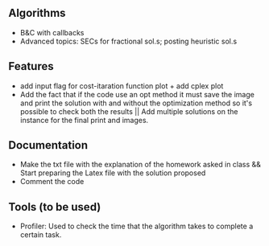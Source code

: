 ## Algorithms
- B&C with callbacks
- Advanced topics: SECs for fractional sol.s; posting heuristic sol.s


## Features
- add input flag for cost-itaration function plot + add cplex plot
- Add the fact that if the code use an opt method it must save the image and print the solution with and without the optimization method so it's possible to check both the results || Add multiple solutions on the instance for the final print and images. 


## Documentation
- Make the txt file with the explanation of the homework asked in class && Start preparing the Latex file with the solution proposed
- Comment the code


## Tools (to be used)
- Profiler: Used to check the time that the algorithm takes to complete a certain task.